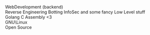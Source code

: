 WebDevelopment (backend)  
Reverse Engineering Botting InfoSec and some fancy Low Level stuff  
Golang C Assembly <3  
GNU\Linux  
Open Source  
